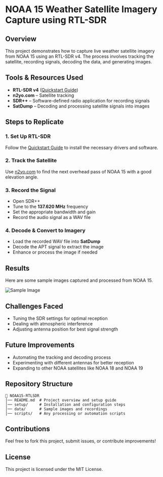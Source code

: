# NOAA 15 Weather Satellite Imagery Capture using RTL-SDR

## Overview
This project demonstrates how to capture live weather satellite imagery from NOAA 15 using an RTL-SDR v4. The process involves tracking the satellite, recording signals, decoding the data, and generating images.

## Tools & Resources Used
- **RTL-SDR v4** ([Quickstart Guide](https://www.rtl-sdr.com/qsg))
- **n2yo.com** – Satellite tracking
- **SDR++** – Software-defined radio application for recording signals
- **SatDump** – Decoding and processing satellite signals into images

## Steps to Replicate
### 1. Set Up RTL-SDR
Follow the [Quickstart Guide](https://www.rtl-sdr.com/qsg) to install the necessary drivers and software.

### 2. Track the Satellite
Use [n2yo.com](https://www.n2yo.com) to find the next overhead pass of NOAA 15 with a good elevation angle.

### 3. Record the Signal
- Open SDR++
- Tune to the **137.620 MHz** frequency
- Set the appropriate bandwidth and gain
- Record the audio signal as a WAV file

### 4. Decode & Convert to Imagery
- Load the recorded WAV file into **SatDump**
- Decode the APT signal to extract the image
- Enhance or process the image if needed

## Results
Here are some sample images captured and processed from NOAA 15.

![Sample Image](link-to-your-image)

## Challenges Faced
- Tuning the SDR settings for optimal reception
- Dealing with atmospheric interference
- Adjusting antenna position for best signal strength

## Future Improvements
- Automating the tracking and decoding process
- Experimenting with different antennas for better reception
- Expanding to other NOAA satellites like NOAA 18 and NOAA 19

## Repository Structure
```
📂 NOAA15-RTLSDR
│── README.md  # Project overview and setup guide
│── setup/     # Installation and configuration steps
│── data/      # Sample images and recordings
│── scripts/   # Any processing or automation scripts
```

## Contributions
Feel free to fork this project, submit issues, or contribute improvements!

## License
This project is licensed under the MIT License.

